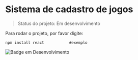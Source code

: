 # Sistema de cadastro de jogos

>Status do projeto: Em desenvolvimento

Para rodar o projeto, por favor digite:
```
npm install react           #exemplo
```





![Badge em Desenvolvimento](http://img.shields.io/static/v1?label=STATUS&message=EM%20DESENVOLVIMENTO&color=GREEN&style=for-the-badge)
